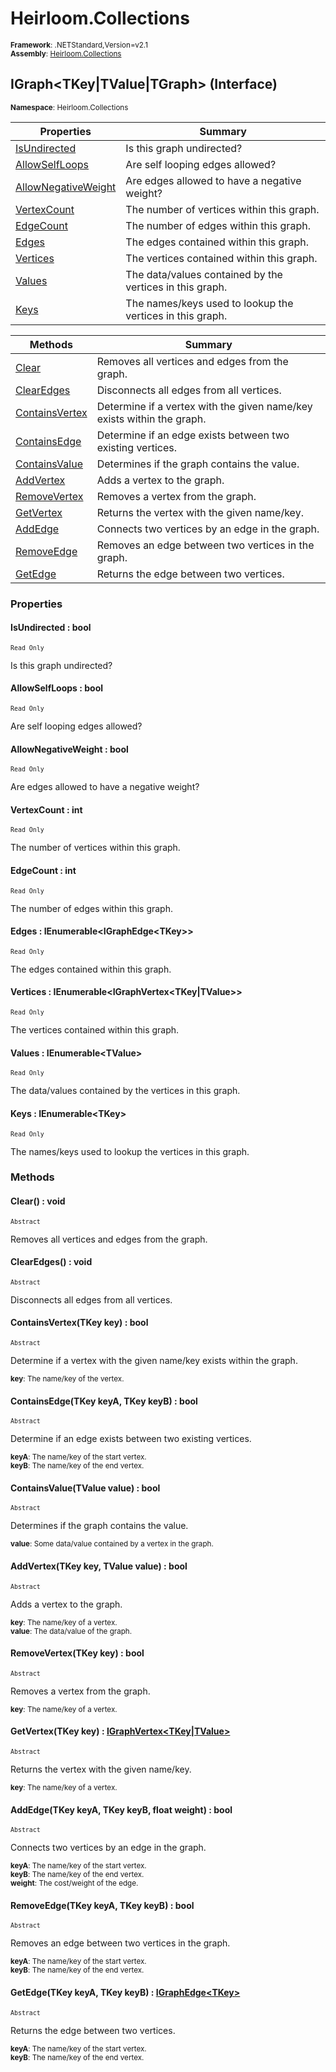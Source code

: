 # Heirloom.Collections

<small>**Framework**: .NETStandard,Version=v2.1</small>  
<small>**Assembly**: [Heirloom.Collections](../Heirloom.Collections/Heirloom.Collections.md)</small>  

## IGraph\<TKey|TValue|TGraph> (Interface)
<small>**Namespace**: Heirloom.Collections</sub></small>  

| Properties                          | Summary                                                   |
|-------------------------------------|-----------------------------------------------------------|
| [IsUndirected](#ISU79739BDD)        | Is this graph undirected?                                 |
| [AllowSelfLoops](#ALLB65AF4B0)      | Are self looping edges allowed?                           |
| [AllowNegativeWeight](#ALL5C2502C8) | Are edges allowed to have a negative weight?              |
| [VertexCount](#VER996CD387)         | The number of vertices within this graph.                 |
| [EdgeCount](#EDG78704F9E)           | The number of edges within this graph.                    |
| [Edges](#EDG6DC48328)               | The edges contained within this graph.                    |
| [Vertices](#VER648B0F21)            | The vertices contained within this graph.                 |
| [Values](#VALE51C03E4)              | The data/values contained by the vertices in this graph.  |
| [Keys](#KEY3D37EC76)                | The names/keys used to lookup the vertices in this graph. |

| Methods                        | Summary                                                                |
|--------------------------------|------------------------------------------------------------------------|
| [Clear](#CLE3BB23EF9)          | Removes all vertices and edges from the graph.                         |
| [ClearEdges](#CLEE20C634D)     | Disconnects all edges from all vertices.                               |
| [ContainsVertex](#CON8BA51147) | Determine if a vertex with the given name/key exists within the graph. |
| [ContainsEdge](#CON518111E)    | Determine if an edge exists between two existing vertices.             |
| [ContainsValue](#CONDC3C4948)  | Determines if the graph contains the value.                            |
| [AddVertex](#ADDA40B49)        | Adds a vertex to the graph.                                            |
| [RemoveVertex](#REMCBD2C17C)   | Removes a vertex from the graph.                                       |
| [GetVertex](#GET659D2C24)      | Returns the vertex with the given name/key.                            |
| [AddEdge](#ADD814EE3F0)        | Connects two vertices by an edge in the graph.                         |
| [RemoveEdge](#REM67FD8045)     | Removes an edge between two vertices in the graph.                     |
| [GetEdge](#GETC1CA31E1)        | Returns the edge between two vertices.                                 |

### Properties

#### <a name="ISU79739BDD"></a>IsUndirected : bool

<small>`Read Only`</small>

Is this graph undirected?

#### <a name="ALLB65AF4B0"></a>AllowSelfLoops : bool

<small>`Read Only`</small>

Are self looping edges allowed?

#### <a name="ALL5C2502C8"></a>AllowNegativeWeight : bool

<small>`Read Only`</small>

Are edges allowed to have a negative weight?

#### <a name="VER996CD387"></a>VertexCount : int

<small>`Read Only`</small>

The number of vertices within this graph.

#### <a name="EDG78704F9E"></a>EdgeCount : int

<small>`Read Only`</small>

The number of edges within this graph.

#### <a name="EDG6DC48328"></a>Edges : IEnumerable\<IGraphEdge\<TKey>>

<small>`Read Only`</small>

The edges contained within this graph.

#### <a name="VER648B0F21"></a>Vertices : IEnumerable\<IGraphVertex\<TKey|TValue>>

<small>`Read Only`</small>

The vertices contained within this graph.

#### <a name="VALE51C03E4"></a>Values : IEnumerable\<TValue>

<small>`Read Only`</small>

The data/values contained by the vertices in this graph.

#### <a name="KEY3D37EC76"></a>Keys : IEnumerable\<TKey>

<small>`Read Only`</small>

The names/keys used to lookup the vertices in this graph.

### Methods

#### <a name="CLE4538C554"></a>Clear() : void
<small>`Abstract`</small>

Removes all vertices and edges from the graph.

#### <a name="CLEC3B6A45C"></a>ClearEdges() : void
<small>`Abstract`</small>

Disconnects all edges from all vertices.

#### <a name="CONEACA2150"></a>ContainsVertex(TKey key) : bool
<small>`Abstract`</small>

Determine if a vertex with the given name/key exists within the graph.

<small>**key**: <param name="key">The name/key of the vertex.</param></small>  

#### <a name="CON79C21D1A"></a>ContainsEdge(TKey keyA, TKey keyB) : bool
<small>`Abstract`</small>

Determine if an edge exists between two existing vertices.

<small>**keyA**: <param name="keyA">The name/key of the start vertex.</param></small>  
<small>**keyB**: <param name="keyB">The name/key of the end vertex.</param></small>  

#### <a name="CONEEF76259"></a>ContainsValue(TValue value) : bool
<small>`Abstract`</small>

Determines if the graph contains the value.

<small>**value**: <param name="value">Some data/value contained by a vertex in the graph.</param></small>  

#### <a name="ADD75B09E92"></a>AddVertex(TKey key, TValue value) : bool
<small>`Abstract`</small>

Adds a vertex to the graph.

<small>**key**: <param name="key">The name/key of a vertex.</param></small>  
<small>**value**: <param name="value">The data/value of the graph.</param></small>  

#### <a name="REM489B3DD3"></a>RemoveVertex(TKey key) : bool
<small>`Abstract`</small>

Removes a vertex from the graph.

<small>**key**: <param name="key">The name/key of a vertex.</param></small>  

#### <a name="GETFD3DEC7E"></a>GetVertex(TKey key) : [IGraphVertex\<TKey|TValue>](Heirloom.Collections.IGraphVertex[TKey_TValue].md)
<small>`Abstract`</small>

Returns the vertex with the given name/key.

<small>**key**: <param name="key">The name/key of a vertex.</param></small>  

#### <a name="ADD9F66EC1A"></a>AddEdge(TKey keyA, TKey keyB, float weight) : bool
<small>`Abstract`</small>

Connects two vertices by an edge in the graph.

<small>**keyA**: <param name="keyA">The name/key of the start vertex.</param></small>  
<small>**keyB**: <param name="keyB">The name/key of the end vertex.</param></small>  
<small>**weight**: <param name="weight">The cost/weight of the edge.</param></small>  

#### <a name="REMDD74603F"></a>RemoveEdge(TKey keyA, TKey keyB) : bool
<small>`Abstract`</small>

Removes an edge between two vertices in the graph.

<small>**keyA**: <param name="keyA">The name/key of the start vertex.</param></small>  
<small>**keyB**: <param name="keyB">The name/key of the end vertex.</param></small>  

#### <a name="GET7B3DE88F"></a>GetEdge(TKey keyA, TKey keyB) : [IGraphEdge\<TKey>](Heirloom.Collections.IGraphEdge[TKey].md)
<small>`Abstract`</small>

Returns the edge between two vertices.

<small>**keyA**: <param name="keyA">The name/key of the start vertex.</param></small>  
<small>**keyB**: <param name="keyB">The name/key of the end vertex.</param></small>  

